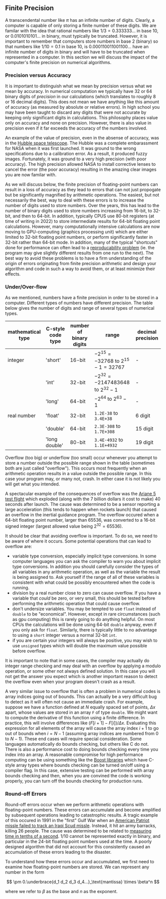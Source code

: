 ## Finite Precision

A transcendental number like $\pi$ has an infinite number of digits.  Clearly, a computer is capable of only storing a finite number of these digits.  We are familar with the idea that rational numbers like $1/3 = 0.333333...$ in base 10, or $0.0101010101...$ in binary, must typically be truncated.  However, it is important to remember that computers store numbers in base 2 (binary) so that numbers like $1/10 = 0.1$ in base 10, is $0.000110011001100...$ have an infinite number of digits in binary and will have to be truncated when represented in a computer.  In this section we will discuss the impact of the computer's finite precision on numerical algorithms.

### Precision versus Accuracy

It is important to distinguish what we mean by precision versus what we mean by accuracy.  In numerical computation we typically have 32 or 64 binary digits of *precision* in our calculations (which translates to roughly 8 or 16 decimal digits).  This does not mean we have anything like this amount of accuracy (as measured by absolute or relative errors).  In high school you may have been taught to discard any digits that were not accurate by keeping only significant digits in calculations.  This philosophy places value only on accuracy and none on precision.  However, there is also value in precision even if it far exceeds the accuracy of the numbers involved.

An example of the value of precision, even in the absense of accuracy, was in the [Hubble space telescope](https://www.nasa.gov/content/hubbles-mirror-flaw).  The Hubble was a complete embarassment for NASA when it was first launched.  It was ground to the wrong specifications due to a calibration error.  As a result, it produced fuzzy images.  Fortunately, it was ground to a very high precision (with poor accuracy).  The high precision allowed NASA to install corrective lenses to cancel the error (the poor accuracy) resulting in the amazing clear images you are now familar with.

As we will discuss below, the finite precision of floating-point numbers can result in a loss of accuracy as they lead to errors that can not just propogate but be significantly magnified by arithmetic operations.  The easiest, but not necessarily the best, way to deal with these errors is to increase the number of digits used to store numbers.  Over the years, this has lead to the number of binary digits used to store numbers increasing from 16-bit, to 32-bit, and then to 64-bit.  In addition, typically CPUS use 80-bit registers (at time of writing in 2022) to store intermediate results for 64-bit floating point calculations.  However, many computationally intensive calculations are now moving to GPU-computing (graphics processing unit) which are either limited to 32-bit floating point numbers, or perform significantly faster in 32-bit rather than 64-bit mode.  In addition, many of the typical "shortcuts" done for performance can often lead to a [reproducability problem](https://www.intel.com/content/dam/develop/public/us/en/documents/fp-consistency-121918.pdf) (ie. the program may give slightly different results from one run to the next).  The best way to avoid these problems is to have a firm understanding of the origin of errors originating from finite precision arithmetic and design your algorithm and code in such a way to avoid them, or at least minimize their effects.

### Under/Over-flow

As we mentioned, numbers have a finite precision in order to be stored in a computer.  Different types of numbers have different precision.  The table below gives the number of digits and range of several types of numerical types.

| mathematical type | C-style code type | number of binary digits | range        | decimal precision |
|-------------------|-------------------|-------------------------|--------------|-----------|
| integer           | 'short'           | 16-bit                  | $-2^{15}=-32 768$ to $2^{15}-1=32 767$ | - |
|                   | 'int'             | 32-bit                  | $-2^{32}=-2 147 483 648$ to $2^{32}-1$ | - |
|                   | 'long'            | 64-bit                  | $-2^{64}$ to $2^{63}-1$ | - |
| real number       | 'float'           | 32-bit                  | `1.2E-38` to `3.4E+38` | 6 digit|
|                   | 'double'          | 64-bit                  | `2.3E-308` to `1.7E+308` | 15 digit |
|                   | 'long double'     | 80-bit                  | `3.4E-4932` to `1.1E+4932` | 19 digit |

Overflow (too big) or underflow (too small) occur whenever you attempt to store a number outside the possible range shown in the table (sometimes both are just called "overflow").  This occurs most frequently when an arithmetic operation results in a value outside the possible range.  In this case your program may, or many not, crash.  In either case it is not likely you will get what you intended.  

A spectacular example of the consequences of overflow was the [Ariane 5 test flight](https://esamultimedia.esa.int/docs/esa-x-1819eng.pdf) which exploded (along with the 7 billion dollars it cost to make) 40 seconds after launch.  The cause was determined to be a sensor reporting a large acceleration (this tends to happen when rockets launch) that caused an overflow in the inertial guidance program.  The overflow occured when a 64-bit floating point number, larger than 65536, was converted to a 16-bit signed integer (largest allowed value being $2^{32}=65536$).  

It should be clear that avoiding overflow is important.  To do so, we need to be aware of where it occurs.  Some potential operations that can lead to overflow are:  
- variable type conversion, especially implicit type conversions.  In some computer languages you can ask the compiler to warn you about implicit type conversions.  In addition you should carefully consider the types of all variables in any arithmetic operation, as well as the variable the result is being assigned to.  Ask yourself if the range of all of these variables is consistent with what could be possibly encountered when the code is running.
- division by a real number close to zero can cause overflow.  If you have a variable that *could* be zero, or very small, this should be tested before performing the arithmetic operation that could cause overflow.
- don't undersize variables.  You may be tempted to use `float` instead of `double` to be "economical".  However, except in rare circumstances (such as gpu computing) this is rarely going to do anything helpful.  On most CPUs the calculations will be done using 64-bit `double` anyway, even if you only ask for `float`.  Similarly, there is typically little to no advantage to using a `short` integer versus a normal 32-bit `int`.
- if you are certain your integers will always be positive, you may wish to use `unsigned` types which will double the maximum value possible before overflow.

It is important to note that in some cases, the compiler may actually do integer range checking and may deal with an overflow by applying a modulo operation, or some other not always defined solution.  In this case you will not get the answer you expect which is another important reason to detect the overflow even when your program doesn't crash as a result.

A very similar issue to overflow that is often a problem in numerical codes is array indices going out of bounds.  This can actually be a very difficult bug to detect as it will often not cause an immediate crash.  For example, suppose we have a function defined at $N$ equally spaced set of points, $\Delta x$ apart, whose values are stored in an array `F` of type `double`.  We might want to compute the derivative of this function using a finite difference.  In practice, this will involve differences like $(F[i+1]-F[i])/\Delta x$.  Evaluating this expression for all elements of the array will cause the array index $i+1$ to go out of bounds when $i= N-1$ (assuming array indices are numbered from $0$ to $N-1$).  These end cases will require special consideration.  Some languages automatically do bounds checking, but others like C do not.  There is also a performance cost to doing bounds checking every time you index into an array.  A reasonable compromise for high performance computing can be using something like the [Boost libraries](https://www.boost.org/) which have C-style array types where bounds checking can be turned on/off using a compiler flag.  In this case, extensive testing can be performed with array bounds checking and then, when you are convined the code is working properly, you can turn off the bounds checking for production runs.


### Round-off Errors

Round-off errors occur when we perform arithmetic operations with floating-point numbers. These errors can accumulate and become amplified by subsequent operations leading to catastrophic results.  A tragic example of this occured in 1991 in the "first" Gulf War when an [American Patriot missle failed to track an Iraqi Scud missle](https://www.gao.gov/assets/imtec-92-26.pdf).  Instead, it hit an army barracks, killing 26 people.  The cause was determined to be related to [measuring time in tenths of a second](https://web.archive.org/web/20080801202418/http://www.mc.edu/campus/users/travis/syllabi/381/patriot.htm).  $1/10$ cannot be represented exactly in binary, and particular in the 24-bit floating point numbers used at the time.  A poorly designed algorithm that did not account for this consistently caused an accumulation of these errors leading to the disaster.

To understand how these errors occur and accumulated, we first need to examine how floating-point numbers are stored.  We can represent any number in the form

$$ \pm 0.\underbrace{d_1 d_2 d_3 d_4...}_\text{mantissa} \times \beta^n $$

where we refer to $\beta$ as the base and $n$ as the exponent.
